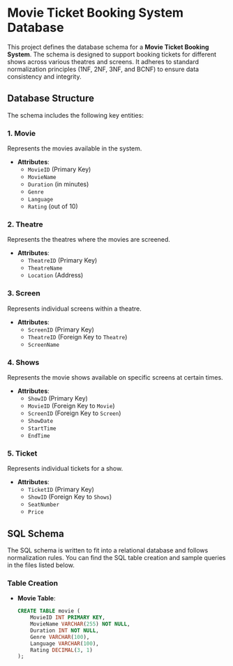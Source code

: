 # Movie Ticket Booking System Database

This project defines the database schema for a **Movie Ticket Booking System**. The schema is designed to support booking tickets for different shows across various theatres and screens. It adheres to standard normalization principles (1NF, 2NF, 3NF, and BCNF) to ensure data consistency and integrity.

## Database Structure

The schema includes the following key entities:

### 1. Movie
Represents the movies available in the system.

- **Attributes**:
  - `MovieID` (Primary Key)
  - `MovieName`
  - `Duration` (in minutes)
  - `Genre`
  - `Language`
  - `Rating` (out of 10)

### 2. Theatre
Represents the theatres where the movies are screened.

- **Attributes**:
  - `TheatreID` (Primary Key)
  - `TheatreName`
  - `Location` (Address)

### 3. Screen
Represents individual screens within a theatre.

- **Attributes**:
  - `ScreenID` (Primary Key)
  - `TheatreID` (Foreign Key to `Theatre`)
  - `ScreenName`

### 4. Shows
Represents the movie shows available on specific screens at certain times.

- **Attributes**:
  - `ShowID` (Primary Key)
  - `MovieID` (Foreign Key to `Movie`)
  - `ScreenID` (Foreign Key to `Screen`)
  - `ShowDate`
  - `StartTime`
  - `EndTime`

### 5. Ticket
Represents individual tickets for a show.

- **Attributes**:
  - `TicketID` (Primary Key)
  - `ShowID` (Foreign Key to `Shows`)
  - `SeatNumber`
  - `Price`

## SQL Schema

The SQL schema is written to fit into a relational database and follows normalization rules. You can find the SQL table creation and sample queries in the files listed below.

### Table Creation

- **Movie Table**:
  ```sql
  CREATE TABLE movie (
      MovieID INT PRIMARY KEY,
      MovieName VARCHAR(255) NOT NULL,
      Duration INT NOT NULL,
      Genre VARCHAR(100),
      Language VARCHAR(100),
      Rating DECIMAL(3, 1)
  );
